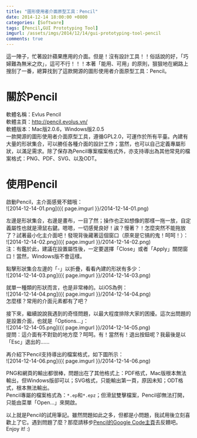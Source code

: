 ```yaml
---
title: "圖形使用者介面原型工具：Pencil"
date: 2014-12-14 18:00:00 +0800
categories: [Software]
tags: [Pencil,GUI Prototyping Tool]
imgurl: /assets/imgs/2014/12/14/gui-prototyping-tool-pencil
comments: true
---
```


這一陣子，忙著設計蘋果應用的介面。但是！沒有設計工具！！俗話說的好，「巧婦難為無米之炊」，這可不行！！！本著「能用、可用」的原則，狠狠地在網路上搜刮了一番，總算找到了這款開源的圖形使用者介面原型工具：Pencil。  

# 關於Pencil  
軟體名稱：Evlus Pencil  
軟體主頁：<http://pencil.evolus.vn/>  
軟體版本：Mac版2.0.6，Windows版2.0.5  
一款開源的圖形使用者介面原型工具，遵循GPL2.0，可運作於所有平臺。內建有大量的形狀集合，可以勝任各種介面的設計工作；當然，也可以自己定義專屬形狀，以滿足需求。除了保存為Pencil專案檔案格式外，亦支持導出為其他常見的檔案格式：PNG、PDF、SVG、以及ODT。<!-- more -->  

# 使用Pencil  
啟動Pencil，主介面感覺不錯哦：  
![2014-12-14-01.png]({{ page.imgurl }}/2014-12-14-01.png)  

左邊是形狀集合，右邊是畫布，一目了然；操作也正如想像的那樣一拖一放，自定義屬性也就是滑鼠右鍵。嗯嗯，一切感覺良好！誒？慢著？！怎麼突然不能拖放了？試著最小化主介面吧！發現背後藏著這個窗口（原來是它搞的鬼！呵呵！）：  
![2014-12-14-02.png]({{ page.imgurl }}/2014-12-14-02.png)  
注：有鑑於此，建議在設置屬性後，一定要選擇「Close」或者「Apply」關閉窗口！當然，Windows版不會這樣。  

點擊形狀集合左邊的「-」以折疊，看看內建的形狀有多少：  
![2014-12-14-03.png]({{ page.imgurl }}/2014-12-14-03.png)  

就單一種類的形狀而言，也是非常棒的。以iOS為例：  
![2014-12-14-04.png]({{ page.imgurl }}/2014-12-14-04.png)  
怎麼樣？常用的介面元素都有了吧？  

接下來，繼續說說我遇到的奇怪問題，以最大程度排除大家的困擾。這次出問題的是設置介面，也就是「Options...」：  
![2014-12-14-05.png]({{ page.imgurl }}/2014-12-14-05.png)  
提問：這介面有不對勁的地方麼？呵呵。有！當然有！退出按鈕呢？我最後是以「Esc」退出的……  

再介紹下Pencil支持導出的檔案格式，如下圖所示：  
![2014-12-14-06.png]({{ page.imgurl }}/2014-12-14-06.png)  

PNG和網頁的輸出都很棒，問題出在了其他格式上：PDF格式，Mac版根本無法輸出，但Windows版卻可以；SVG格式，只能輸出第一頁，原因未知；ODT格式，根本無法輸出。  
Pencil專屬的檔案格式為：`*.ep`和`*.epz`；但滑鼠雙擊檔案，Pencil卻無法打開，只能由菜單「Open...」來開啟。  

以上就是Pencil的試用筆記。雖然問題如此之多，但都是小問題，我試用後立刻喜歡上了它。遇到問題了麼？那麼請移步[Pencil的Google Code主頁](https://code.google.com/p/evoluspencil/)去反饋吧。Enjoy it! :)  
